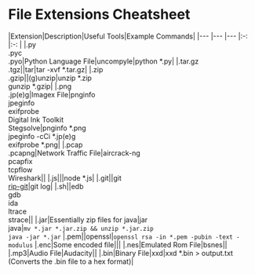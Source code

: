 # File Extensions Cheatsheet

|Extension|Description|Useful Tools|Example Commands|
|---	|---	|---	|:-:	|:-:	|
|.py<br>.pyc<br>.pyo|Python Language File|uncompyle|python *.py|
|.tar.gz<br>.tgz||tar|tar -xvf *.tar.gz|
|.zip<br>.gzip||(g)unzip|unzip *.zip<br>gunzip *.gzip|
|.png<br>.jp(e)g|Imagex   File|pnginfo<br>jpeginfo<br>exifprobe<br>Digital Ink Toolkit<br>Stegsolve|pnginfo *.png<br>jpeginfo -cCi *.jp(e)g<br>exifprobe *.png|
|.pcap<br>.pcapng|Network Traffic File|aircrack-ng<br>pcapfix<br>tcpflow<br>Wireshark||
|.js|||node *.js|
|.git||git<br>[rip-git](https://github.com/kost/dvcs-ripper/blob/master/rip-git.pl)|git log|
|.sh||edb<br>gdb<br>ida<br>ltrace<br>strace||
|.jar|Essentially zip files for java|jar<br>java|`mv *.jar *.jar.zip && unzip *.jar.zip`<br>`java -jar *.jar`
|.pem||openssl|`openssl rsa -in *.pem -pubin -text -modulus`
|.enc|Some encoded file|||
|.nes|Emulated Rom File|bsnes||
|.mp3|Audio File|Audacity||
|.bin|Binary File|xxd|xxd *.bin > output.txt (Converts the .bin file to a hex format)|
